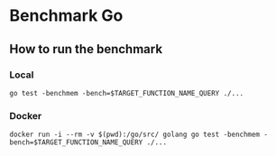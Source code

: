 # Benchmark Go

## How to run the benchmark

### Local

```shell
go test -benchmem -bench=$TARGET_FUNCTION_NAME_QUERY ./...
```

### Docker

```shell
docker run -i --rm -v $(pwd):/go/src/ golang go test -benchmem -bench=$TARGET_FUNCTION_NAME_QUERY ./...
```
